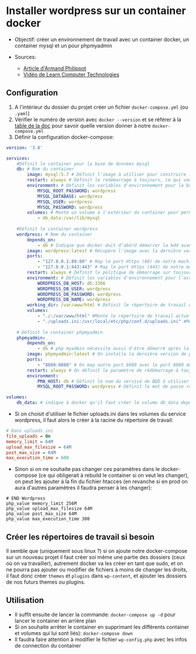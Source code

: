 # Installer wordpress sur un container docker

- Objectif: créer un environnement de travail avec un container docker, un container mysql et un pour phpmyadmin

- Sources: 
    - [Article d'Armand Philippot](https://www.armandphilippot.com/article/docker-installation-wordpress)
    - [Vidéo de Learn Computer Technologies](https://www.youtube.com/watch?v=Tcxwq048ZMc)

## Configuration
1. A l'intérieur du dossier du projet créer un fichier ``docker-compose.yml`` (ou ``.yaml``)
2. Vérifier le numéro de version avec ``docker --version`` et se référer à la [table de la doc](https://docs.docker.com/compose/compose-file/compose-versioning/#compatibility-matrix) pour savoir quelle version donner à notre ``docker-compose.yml``
3. Définir la configuration docker-compose:
```yml
version: '3.8'

services:
    #Définit le container pour la base de données mysql
    db: # Nom du container
        image: mysql:5.7 # Définit l'image à utiliser pour construire le container ainsi que la version
        restart: always # Définit le redémarrage à toujours, ce qui veut dire qu'elle démarrera toujours en même temps que les autres container
        environment: # Définit les variables d'environnement pour la bdd
            MYSQL_ROOT_PASSWORD: wordpress
            MYSQL_DATABASE: wordpress
            MYSQL_USER: wordpress
            MYSQL_PASSWORD: wordpress
        volumes: # Monte un volume à l'extérieur du container pour permettre la perstistence des données
            - db_data:/var/lib/mysql
    
    #Définit le container wordpress
    wordpress: # Nom du container
        depends_on:
            - db # Indique que docker doit d'abord démarrer la bdd avant de démarrer wordpress
        image: wordpress:latest # Récupère l'image avec la dernière version de wordpress
        ports:
            - "127.0.0.1:80:80" # Map le port Https (80) de notre machine sur celui de docker
            - "127.0.0.1:443:443" # Map le port Https (443) de notre machine sur celui de docker
        restart: always # Définit la politique de démarrage sur toujours
        environment: # Définit les variables d'environnement pour l'accès de wordpress à la bdd
            WORDPRESS_DB_HOST: db:3306
            WORDPRESS_DB_USER: wordpress
            WORDPRESS_DB_PASSWORD: wordpress
            WORDPRESS_DB_NAME: wordpress
        working_dir: /var/www/html # Définit le répertoire de travail du container
        volumes:
            - "./:/var/www/html" #Monte le répertoire de travail actuel (./) sur le container wordpress
            - "./uploads.ini:/usr/local/etc/php/conf.d/uploads.ini" #Monte le fichier uploads.ini sur le répertoire de configuration de php du container, note: si on choisit d'augmenter les limites d'upload, la limitation de mémoire,... dans un fichier htaccess ceci n'est pas nécessaire
    
    # Définit le container phpmyadmin
    phpmyadmin:
        depends_on:
            - db # php myadmin nécessite aussi d'être démarré après la bdd
        image: phpmyadmin:latest # On installe la dernière version de php admin
        ports:
            - "8080:8080" # On map notre port 8080 avec le port 8080 de docker, car wordpress utilise déjà le port 80 (8080 est un port alternatif pour le http)
        restart: always # On définit le paramètre de rédémarrage à toujours
        environment:
            PMA_HOST: db # Définit le nom du service de BDD à utiliser
            MYSQL_ROOT_PASSWORD: wordpress # Définit le mot de passe root à utiliser

volumes:
    db_data: # indique à docker qu'il faut créer le volume db_data depuis le volume définit dans le container MySql
```
- Si on choisit d'utiliser le fichier uploads.ini dans les volumes du service wordpress, il faut alors le créer à la racine du répertoire de travail:
```ini
# Dans uploads.ini
file_uploads = On
memory_limit = 64M
upload_max_filesize = 64M
post_max_size = 64M
max_execution_time = 600
```
- Sinon si on ne souhaite pas changer ces paramètres dans le docker-compose (ce qui obligerait à rebuild le container si on veut les changer), on peut les ajouter à la fin du fichier htacces (en revanche si en prod on aura d'autres paramètres il faudra penser à les changer):
```
# END Wordpress
php_value memory_limit 256M
php_value upload_max_filesize 64M
php_value post_max_size 64M
php_value max_execution_time 300
```

## Créer les répertoires de travail si besoin
Il semble que (uniquement sous linux ?) si on ajoute notre docker-compose sur un nouveau projet il faut créer soi même une partie des dossiers (ceux où on va travailler), autrement docker va les créer en tant que sudo, et on ne pourra pas ajouter ou modifier de fichiers à moins de changer les droits, il faut donc créer ``themes`` et ``plugins`` dans ``wp-content``, et ajouter les dossiers de nos futurs themes ou plugins.

## Utilisation
- Il suffit ensuite de lancer la commande: ``docker-compose up -d`` pour lancer le container en arrière plan
- Si on souhaite arrêter le container en supprimant les différents container et volumes qui lui sont liés): ``docker-compose down``
- Il faudra faire attention à modifier le fichier ``wp-config.php`` avec les infos de connection du container
